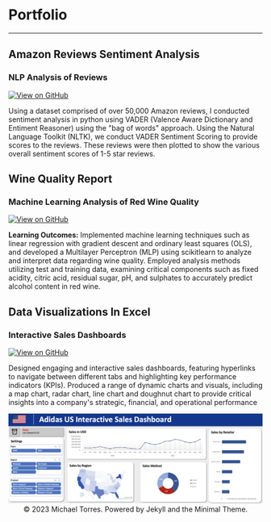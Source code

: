 # Portfolio
---

## Amazon Reviews Sentiment Analysis

### NLP Analysis of Reviews

[![View on GitHub](https://img.shields.io/badge/GitHub-View_on_GitHub-blue?logo=GitHub)](https://github.com/Michael96Torres/Python/blob/main/Amazon_Reviews_Sentiment_Analysis/Amazon_Reviews_Sentiment_Analysis.ipynb)

Using a dataset comprised of over 50,000 Amazon reviews, I conducted sentiment analysis in python using VADER (Valence Aware Dictionary and Entiment Reasoner) using the "bag of words" approach.  Using the Natural Language Toolkit (NLTK), we conduct VADER Sentiment Scoring to provide scores to the reviews.  These reviews were then plotted to show the various overall sentiment scores of 1-5 star reviews.


## Wine Quality Report

### Machine Learning Analysis of Red Wine Quality

[![View on GitHub](https://img.shields.io/badge/GitHub-View_on_GitHub-blue?logo=GitHub)](https://github.com/Michael96Torres/Machine-Learning/blob/main/Linear%20Regression%20and%20Ordinary%20Least%20Squares/WineQuality_LinearRegression_OLS.ipynb)

**Learning Outcomes:** Implemented machine learning techniques such as linear regression with gradient descent and ordinary least squares (OLS), and developed a Multilayer Perceptron (MLP) using scikitlearn to analyze and interpret data regarding wine quality.  Employed analysis methods utilizing test and training data, examining critical components such as fixed acidity, citric acid, residual sugar, pH, and sulphates to accurately predict alcohol content in red wine.


## Data Visualizations In Excel

### Interactive Sales Dashboards

[![View on GitHub](https://img.shields.io/badge/GitHub-View_on_GitHub-blue?logo=GitHub)](https://github.com/Michael96Torres/Data-Visualizations)


Designed engaging and interactive sales dashboards, featuring hyperlinks to navigate between different tabs and highlighting key performance indicators (KPIs).
Produced a range of dynamic charts and visuals, including a map chart, radar chart, line
chart and doughnut chart to provide critical insights into a company's strategic, financial,
and operational performance

<center><img src="images/interactive_dashboard.png"/></center>

<center>© 2023 Michael Torres. Powered by Jekyll and the Minimal Theme.</center>
